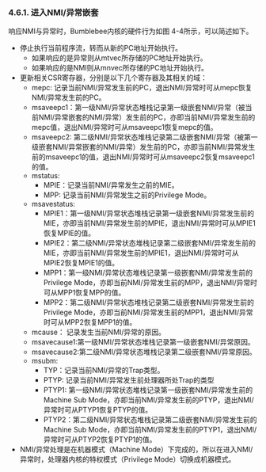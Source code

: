 ### **4.6.1. 进入NMI/异常嵌套**

响应NMI与异常时，Bumblebee内核的硬件行为如图 4-4所示，可以简述如下。

- 停止执行当前程序流，转而从新的PC地址开始执行。
  - 如果响应的是异常则从mtvec所存储的PC地址开始执行。
  - 如果响应的是NMI则从mnvec所存储的PC地址开始执行。
- 更新相关CSR寄存器，分别是以下几个寄存器及其相关的域：
  - mepc: 记录当前NMI/异常发生前的PC，退出NMI/异常时可从mepc恢复NMI/异常发生前的PC。
  - msaveepc1：第一级NMI/异常状态堆栈记录第一级嵌套NMI/异常（被当前NMI/异常嵌套的NMI/异常）发生前的PC，亦即当前NMI/异常发生前的mepc值，退出NMI/异常时可从msaveepc1恢复mepc的值。
  - msaveepc2: 第二级NMI/异常状态堆栈记录第二级嵌套NMI/异常（被第一级嵌套NMI/异常嵌套的NMI/异常）发生前的PC，亦即当前NMI/异常发生前的msaveepc1的值，退出NMI/异常时可从msaveepc2恢复msaveepc1的值。
  - mstatus:
    - MPIE：记录当前NMI/异常发生之前的MIE。
    - MPP: 记录当前NMI/异常发生之前的Privilege Mode。
  - msavestatus:
    - MPIE1：第一级NMI/异常状态堆栈记录第一级嵌套NMI/异常发生前的MIE，亦即当前NMI/异常发生前的MPIE，退出NMI/异常时可从MPIE1恢复MPIE的值。
    - MPIE2：第二级NMI/异常状态堆栈记录第二级嵌套NMI/异常发生前的MIE，亦即当前NMI/异常发生前的MPIE1，退出NMI/异常时可从MPIE2恢复MPIE1的值。
    - MPP1：第一级NMI/异常状态堆栈记录第一级嵌套NMI/异常发生前的Privilege Mode，亦即当前NMI/异常发生前的MPP，退出NMI/异常时可从MPP1恢复MPP的值。
    - MPP2：第二级NMI/异常状态堆栈记录第二级嵌套NMI/异常发生前的Privilege Mode，亦即当前NMI/异常发生前的MPP1，退出NMI/异常时可从MPP2恢复MPP1的值。
  - mcause： 记录发生当前NMI/异常的原因。
  - msavecause1:第一级NMI/异常状态堆栈记录第一级嵌套NMI/异常原因。
  - msavecause2:第二级NMI/异常状态堆栈记录第二级嵌套NMI/异常原因。
  - msubm:
    - TYP：记录当前NMI/异常的Trap类型。
    - PTYP: 记录当前NMI/异常发生前处理器所处Trap的类型
    - PTYP1: 第一级NMI/异常状态堆栈记录第一级嵌套NMI/异常发生前的Machine Sub Mode，亦即当前NMI/异常发生前的PTYP，退出NMI/异常时可从PTYP1恢复PTYP的值。
    - PTYP2：第二级NMI/异常状态堆栈记录第二级嵌套NMI/异常发生前的Machine Sub Mode，亦即当前NMI/异常发生前的PTYP1，退出NMI/异常时可从PTYP2恢复PTYP1的值。
- NMI/异常处理是在机器模式（Machine Mode）下完成的，所以在进入NMI/异常时，处理器内核的特权模式（Privilege Mode）切换成机器模式。